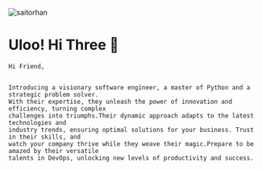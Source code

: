 <p align="left"> <img src="https://komarev.com/ghpvc/?username=YusufDEDE" alt="saitorhan" /> </p>

# Uloo! Hi Three 👋

```
Hi Friend,


Introducing a visionary software engineer, a master of Python and a strategic problem solver.
With their expertise, they unleash the power of innovation and efficiency, turning complex
challenges into triumphs.Their dynamic approach adapts to the latest technologies and
industry trends, ensuring optimal solutions for your business. Trust in their skills, and
watch your company thrive while they weave their magic.Prepare to be amazed by their versatile
talents in DevOps, unlocking new levels of productivity and success.
```
